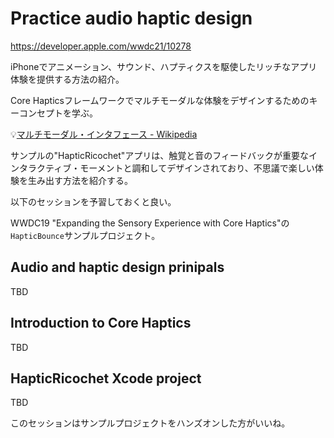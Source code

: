 # Practice audio haptic design

<https://developer.apple.com/wwdc21/10278>

iPhoneでアニメーション、サウンド、ハプティクスを駆使したリッチなアプリ体験を提供する方法の紹介。

Core Hapticsフレームワークでマルチモーダルな体験をデザインするためのキーコンセプトを学ぶ。

💡[マルチモーダル・インタフェース - Wikipedia](https://ja.wikipedia.org/wiki/%E3%83%9E%E3%83%AB%E3%83%81%E3%83%A2%E3%83%BC%E3%83%80%E3%83%AB%E3%83%BB%E3%82%A4%E3%83%B3%E3%82%BF%E3%83%95%E3%82%A7%E3%83%BC%E3%82%B9)

サンプルの"HapticRicochet"アプリは、触覚と音のフィードバックが重要なインタラクティブ・モーメントと調和してデザインされており、不思議で楽しい体験を生み出す方法を紹介する。

以下のセッションを予習しておくと良い。

WWDC19 "Expanding the Sensory Experience with Core Haptics"の `HapticBounce`サンプルプロジェクト。

## Audio and haptic design prinipals

TBD

## Introduction to Core Haptics

TBD

## HapticRicochet Xcode project

TBD

このセッションはサンプルプロジェクトをハンズオンした方がいいね。
